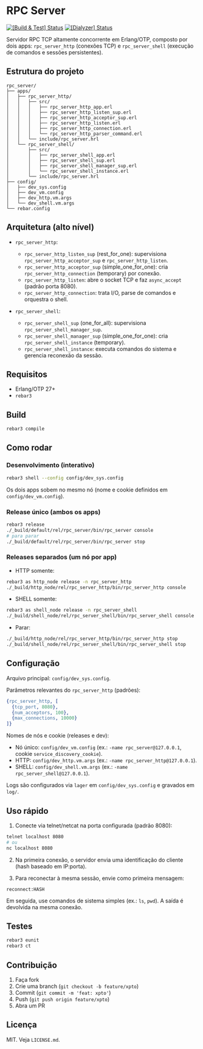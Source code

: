 # RPC Server

[![[Build & Test] Status](https://github.com/Erlang-Brasil/rpc_server/actions/workflows/build.yml/badge.svg)](https://github.com/Erlang-Brasil/rpc_server/actions/workflows/build.yml)
[![[Dialyzer] Status](https://github.com/Erlang-Brasil/rpc_server/actions/workflows/dialyzer.yml/badge.svg)](https://github.com/Erlang-Brasil/rpc_server/actions/workflows/dialyzer.yml)

Servidor RPC TCP altamente concorrente em Erlang/OTP, composto por dois apps: `rpc_server_http` (conexões TCP) e `rpc_server_shell` (execução de comandos e sessões persistentes).

## Estrutura do projeto

```
rpc_server/
├── apps/
│   ├── rpc_server_http/
│   │   ├── src/
│   │   │   ├── rpc_server_http_app.erl
│   │   │   ├── rpc_server_http_listen_sup.erl
│   │   │   ├── rpc_server_http_acceptor_sup.erl
│   │   │   ├── rpc_server_http_listen.erl
│   │   │   ├── rpc_server_http_connection.erl
│   │   │   └── rpc_server_http_parser_command.erl
│   │   └── include/rpc_server.hrl
│   └── rpc_server_shell/
│       ├── src/
│       │   ├── rpc_server_shell_app.erl
│       │   ├── rpc_server_shell_sup.erl
│       │   ├── rpc_server_shell_manager_sup.erl
│       │   └── rpc_server_shell_instance.erl
│       └── include/rpc_server.hrl
├── config/
│   ├── dev_sys.config
│   ├── dev_vm.config
│   ├── dev_http.vm.args
│   └── dev_shell.vm.args
└── rebar.config
```

## Arquitetura (alto nível)

- `rpc_server_http`:
  - `rpc_server_http_listen_sup` (rest_for_one): supervisiona `rpc_server_http_acceptor_sup` e `rpc_server_http_listen`.
  - `rpc_server_http_acceptor_sup` (simple_one_for_one): cria `rpc_server_http_connection` (temporary) por conexão.
  - `rpc_server_http_listen`: abre o socket TCP e faz `async_accept` (padrão porta 8080).
  - `rpc_server_http_connection`: trata I/O, parse de comandos e orquestra o shell.

- `rpc_server_shell`:
  - `rpc_server_shell_sup` (one_for_all): supervisiona `rpc_server_shell_manager_sup`.
  - `rpc_server_shell_manager_sup` (simple_one_for_one): cria `rpc_server_shell_instance` (temporary).
  - `rpc_server_shell_instance`: executa comandos do sistema e gerencia reconexão da sessão.

## Requisitos

- Erlang/OTP 27+
- `rebar3`

## Build

```bash
rebar3 compile
```

## Como rodar

### Desenvolvimento (interativo)

```bash
rebar3 shell --config config/dev_sys.config
```

Os dois apps sobem no mesmo nó (nome e cookie definidos em `config/dev_vm.config`).

### Release único (ambos os apps)

```bash
rebar3 release
./_build/default/rel/rpc_server/bin/rpc_server console
# para parar
./_build/default/rel/rpc_server/bin/rpc_server stop
```

### Releases separados (um nó por app)

- HTTP somente:
```bash
rebar3 as http_node release -n rpc_server_http
./_build/http_node/rel/rpc_server_http/bin/rpc_server_http console
```

- SHELL somente:
```bash
rebar3 as shell_node release -n rpc_server_shell
./_build/shell_node/rel/rpc_server_shell/bin/rpc_server_shell console
```

- Parar:
```bash
./_build/http_node/rel/rpc_server_http/bin/rpc_server_http stop
./_build/shell_node/rel/rpc_server_shell/bin/rpc_server_shell stop
```

## Configuração

Arquivo principal: `config/dev_sys.config`.

Parâmetros relevantes do `rpc_server_http` (padrões):

```erlang
{rpc_server_http, [
  {tcp_port, 8080},
  {num_acceptors, 100},
  {max_connections, 10000}
]}
```

Nomes de nós e cookie (releases e dev):

- Nó único: `config/dev_vm.config` (ex.: `-name rpc_server@127.0.0.1`, cookie `service_discovery_cookie`).
- HTTP: `config/dev_http.vm.args` (ex.: `-name rpc_server_http@127.0.0.1`).
- SHELL: `config/dev_shell.vm.args` (ex.: `-name rpc_server_shell@127.0.0.1`).

Logs são configurados via `lager` em `config/dev_sys.config` e gravados em `log/`.

## Uso rápido

1) Conecte via telnet/netcat na porta configurada (padrão 8080):

```bash
telnet localhost 8080
# ou
nc localhost 8080
```

2) Na primeira conexão, o servidor envia uma identificação do cliente (hash baseado em IP:porta).

3) Para reconectar à mesma sessão, envie como primeira mensagem:

```
reconnect:HASH
```

Em seguida, use comandos de sistema simples (ex.: `ls`, `pwd`). A saída é devolvida na mesma conexão.

## Testes

```bash
rebar3 eunit
rebar3 ct
```

## Contribuição

1. Faça fork
2. Crie uma branch (`git checkout -b feature/xpto`)
3. Commit (`git commit -m 'feat: xpto'`)
4. Push (`git push origin feature/xpto`)
5. Abra um PR

## Licença

MIT. Veja `LICENSE.md`.

